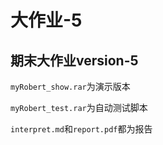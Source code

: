 # 大作业-5

## 期末大作业version-5

```myRobert_show.rar```为演示版本

```myRobert_test.rar```为自动测试脚本

```interpret.md```和```report.pdf```都为报告

